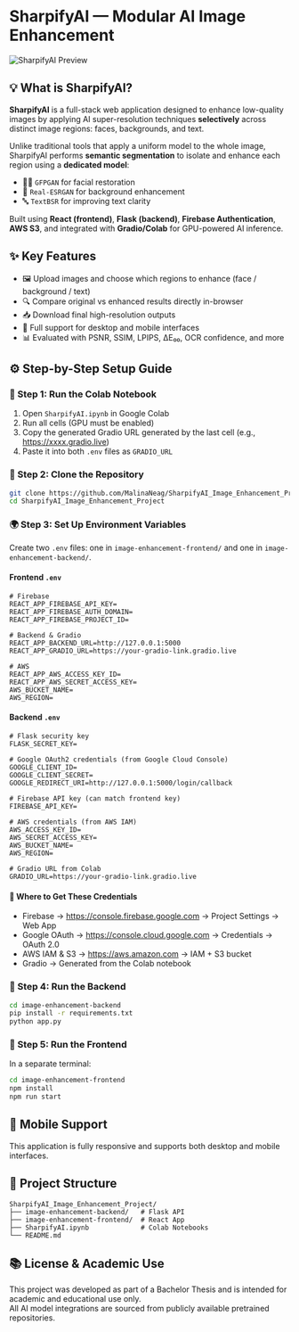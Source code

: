# SharpifyAI — Modular AI Image Enhancement
![SharpifyAI Preview](image-enhancement-frontend/src/resources/preview.jpg)

## 💡 What is SharpifyAI?

**SharpifyAI** is a full-stack web application designed to enhance low-quality images by applying AI super-resolution techniques **selectively** across distinct image regions: faces, backgrounds, and text.

Unlike traditional tools that apply a uniform model to the whole image, SharpifyAI performs **semantic segmentation** to isolate and enhance each region using a **dedicated model**:

- 🧑‍🦰 `GFPGAN` for facial restoration
- 🌄 `Real-ESRGAN` for background enhancement
- 🔤 `TextBSR` for improving text clarity

Built using **React (frontend)**, **Flask (backend)**, **Firebase Authentication**, **AWS S3**, and integrated with **Gradio/Colab** for GPU-powered AI inference.

## ✨ Key Features

- 🖼️ Upload images and choose which regions to enhance (face / background / text)
- 🔍 Compare original vs enhanced results directly in-browser
- 📥 Download final high-resolution outputs
- 📱 Full support for desktop and mobile interfaces
- 📊 Evaluated with PSNR, SSIM, LPIPS, ΔE₀₀, OCR confidence, and more

## ⚙️ Step-by-Step Setup Guide

### 🧠 Step 1: Run the Colab Notebook

1. Open `SharpifyAI.ipynb` in Google Colab
2. Run all cells (GPU must be enabled)
3. Copy the generated Gradio URL generated by the last cell (e.g., https://xxxx.gradio.live)
4. Paste it into both `.env` files as `GRADIO_URL`

### 📂 Step 2: Clone the Repository

```bash
git clone https://github.com/MalinaNeag/SharpifyAI_Image_Enhancement_Project.git
cd SharpifyAI_Image_Enhancement_Project
```

### 🌍 Step 3: Set Up Environment Variables

Create two `.env` files: one in `image-enhancement-frontend/` and one in `image-enhancement-backend/`.

#### Frontend `.env`

```env
# Firebase
REACT_APP_FIREBASE_API_KEY=
REACT_APP_FIREBASE_AUTH_DOMAIN=
REACT_APP_FIREBASE_PROJECT_ID=

# Backend & Gradio
REACT_APP_BACKEND_URL=http://127.0.0.1:5000
REACT_APP_GRADIO_URL=https://your-gradio-link.gradio.live

# AWS
REACT_APP_AWS_ACCESS_KEY_ID=
REACT_APP_AWS_SECRET_ACCESS_KEY=
AWS_BUCKET_NAME=
AWS_REGION=
```

####  Backend `.env`

```env
# Flask security key
FLASK_SECRET_KEY=

# Google OAuth2 credentials (from Google Cloud Console)
GOOGLE_CLIENT_ID=
GOOGLE_CLIENT_SECRET=
GOOGLE_REDIRECT_URI=http://127.0.0.1:5000/login/callback

# Firebase API key (can match frontend key)
FIREBASE_API_KEY=

# AWS credentials (from AWS IAM)
AWS_ACCESS_KEY_ID=
AWS_SECRET_ACCESS_KEY=
AWS_BUCKET_NAME=
AWS_REGION=

# Gradio URL from Colab
GRADIO_URL=https://your-gradio-link.gradio.live
```

#### 🔑 Where to Get These Credentials

- Firebase → https://console.firebase.google.com → Project Settings → Web App
- Google OAuth → https://console.cloud.google.com → Credentials → OAuth 2.0
- AWS IAM & S3 → https://aws.amazon.com → IAM + S3 bucket
- Gradio → Generated from the Colab notebook

### 🚀 Step 4: Run the Backend

```bash
cd image-enhancement-backend
pip install -r requirements.txt
python app.py
```

### 🚀 Step 5: Run the Frontend

In a separate terminal:

```bash
cd image-enhancement-frontend
npm install
npm run start
```

## 📱 Mobile Support

This application is fully responsive and supports both desktop and mobile interfaces.

## 📁 Project Structure

```
SharpifyAI_Image_Enhancement_Project/
├── image-enhancement-backend/   # Flask API
├── image-enhancement-frontend/  # React App
├── SharpifyAI.ipynb             # Colab Notebooks
└── README.md
```

## 📚 License & Academic Use

This project was developed as part of a Bachelor Thesis and is intended for academic and educational use only.  
All AI model integrations are sourced from publicly available pretrained repositories.
